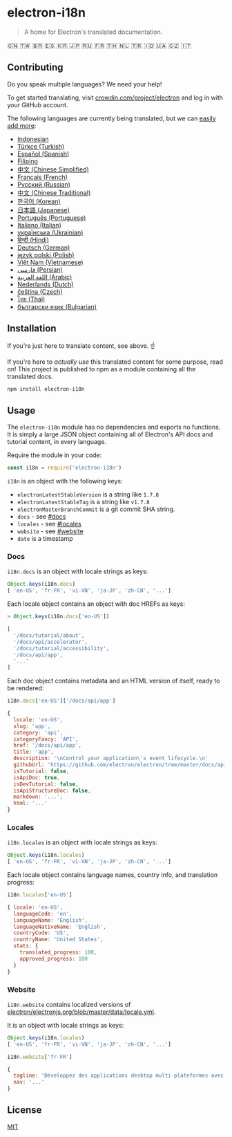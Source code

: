 # electron-i18n

> A home for Electron's translated documentation.

🇨🇳 🇹🇼 🇧🇷 🇪🇸 🇰🇷 🇯🇵 🇷🇺 🇫🇷 🇹🇭 🇳🇱 🇹🇷 🇮🇩 🇺🇦 🇨🇿 🇮🇹

## Contributing

Do you speak multiple languages? We need your help!

To get started translating, visit
[crowdin.com/project/electron](https://crowdin.com/project/electron)
and log in with your GitHub account.

The following languages are currently being translated, but we can
[easily add more]((https://github.com/electron/electron-i18n/issues/new?title=new%20language%20request)):

<!-- start language-table -->
- [Indonesian](https://crowdin.com/project/electron/id)
- [Türkçe (Turkish)](https://crowdin.com/project/electron/tr)
- [Español (Spanish)](https://crowdin.com/project/electron/es-ES)
- [Filipino](https://crowdin.com/project/electron/fil)
- [中文 (Chinese Simplified)](https://crowdin.com/project/electron/zh-CN)
- [Français (French)](https://crowdin.com/project/electron/fr)
- [Русский (Russian)](https://crowdin.com/project/electron/ru)
- [中文 (Chinese Traditional)](https://crowdin.com/project/electron/zh-TW)
- [한국어 (Korean)](https://crowdin.com/project/electron/ko)
- [日本語 (Japanese)](https://crowdin.com/project/electron/ja)
- [Português (Portuguese)](https://crowdin.com/project/electron/pt-BR)
- [Italiano (Italian)](https://crowdin.com/project/electron/it)
- [українська (Ukrainian)](https://crowdin.com/project/electron/uk)
- [हिन्दी (Hindi)](https://crowdin.com/project/electron/hi)
- [Deutsch (German)](https://crowdin.com/project/electron/de)
- [język polski (Polish)](https://crowdin.com/project/electron/pl)
- [Việt Nam (Vietnamese)](https://crowdin.com/project/electron/vi)
- [فارسی (Persian)](https://crowdin.com/project/electron/fa)
- [اللغة العربية (Arabic)](https://crowdin.com/project/electron/ar)
- [Nederlands (Dutch)](https://crowdin.com/project/electron/nl)
- [čeština (Czech)](https://crowdin.com/project/electron/cs)
- [ไทย (Thai)](https://crowdin.com/project/electron/th)
- [български език (Bulgarian)](https://crowdin.com/project/electron/bg)
<!-- end language-table -->

## Installation

If you're just here to translate content, see above. ☝️

If you're here to _actually use_ this translated content for some purpose,
read on! This project is published to npm as a module containing all the
translated docs.

```sh
npm install electron-i18n
```

## Usage

The `electron-i18n` module has no dependencies and exports no functions. It is
simply a large JSON object containing all of Electron's API docs and tutorial
content, in every language.

Require the module in your code:

```js
const i18n = require('electron-i18n')
```

`i18n` is an object with the following keys:

- `electronLatestStableVersion` is a string like `1.7.8`
- `electronLatestStableTag` is a string like `v1.7.8`
- `electronMasterBranchCommit` is a git commit SHA string.
- `docs` - see [#docs](#docs)
- `locales` - see [#locales](#locales)
- `website` - see [#website](#website)
- `date` is a timestamp

### Docs

`i18n.docs` is an object with locale strings as keys:

```js
Object.keys(i18n.docs)
[ 'en-US', 'fr-FR', 'vi-VN', 'ja-JP', 'zh-CN', '...']
```

Each locale object contains an object with doc HREFs as keys:

```js
> Object.keys(i18n.docs['en-US'])

[
  '/docs/tutorial/about',
  '/docs/api/accelerator',
  '/docs/tutorial/accessibility',
  '/docs/api/app',
  '...'
]
```

Each doc object contains metadata and an HTML version of itself, ready to be
rendered:

```js
i18n.docs['en-US']['/docs/api/app']

{
  locale: 'en-US',
  slug: 'app',
  category: 'api',
  categoryFancy: 'API',
  href: '/docs/api/app',
  title: 'app',
  description: '\nControl your application\'s event lifecycle.\n'
  githubUrl: 'https://github.com/electron/electron/tree/master/docs/api/app.md',
  isTutorial: false,
  isApiDoc: true,
  isDevTutorial: false,
  isApiStructureDoc: false,
  markdown: '...',
  html: '...'
}
```


### Locales

`i18n.locales` is an object with locale strings as keys:

```js
Object.keys(i18n.locales)
[ 'en-US', 'fr-FR', 'vi-VN', 'ja-JP', 'zh-CN', '...']
```

Each locale object contains language names, country info, and translation
progress:

```js
i18n.locales['en-US']

{ locale: 'en-US',
  languageCode: 'en',
  languageName: 'English',
  languageNativeName: 'English',
  countryCode: 'US',
  countryName: 'United States',
  stats: {
    translated_progress: 100,
    approved_progress: 100
  }
}
```

### Website

`i18n.website` contains localized versions of [electron/electronjs.org/blob/master/data/locale.yml](https://github.com/electron/electronjs.org/blob/master/data/locale.yml).

It is an object with locale strings as keys:

```js
Object.keys(i18n.locales)
[ 'en-US', 'fr-FR', 'vi-VN', 'ja-JP', 'zh-CN', '...']
```

```js
i18n.website['fr-FR']

{
  tagline: 'Développez des applications desktop multi-plateformes avec JavaScript, HTML et CSS',
  nav: '...'
}
```


## License

[MIT](license)

[Crowdin]: https://crowdin.com/project/electron
